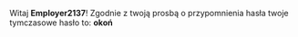 Witaj __Employer2137__!
Zgodnie z twoją prosbą o przypomnienia hasła twoje tymczasowe hasło to: __okoń__

